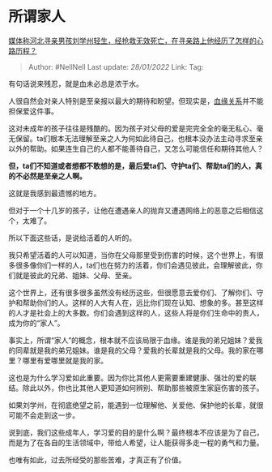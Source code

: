 # 所谓家人
[媒体称河北寻亲男孩刘学州轻生，经抢救无效死亡，在寻亲路上他经历了怎样的心路历程？](https://www.zhihu.com/question/513063032/answer/2322847329)

> Author: #NellNell 
> Last update: *28/01/2022* 
> Link:
> Tag:  

有句话说来残忍，就是血未必总是浓于水。

人很自然会对亲人特别是至亲报以最大的期待和盼望。但现实是，[血缘关系](https://www.zhihu.com/search?q=%E8%A1%80%E7%BC%98%E5%85%B3%E7%B3%BB&search_source=Entity&hybrid_search_source=Entity&hybrid_search_extra=%7B%22sourceType%22%3A%22answer%22%2C%22sourceId%22%3A2322847329%7D)并不能担保爱这件事。

这对未成年的孩子往往是残酷的。因为孩子对父母的爱是完完全全的毫无私心、毫无保留。ta们根本无法理解至亲之人为何如此待自己，也根本没办法主动寻求至亲以外的帮助。如果连生自己的人都不能善待自己，又怎么可能信任和期待其他人？

**但，ta们不知道或者想都不敢想的是，最后爱ta们、守护ta们、帮助ta们的人，真的不必然是至亲之人啊。**

这就是我感到最遗憾的地方。

但对于一个十几岁的孩子，让他在遭遇亲人的抛弃又遭遇网络上的恶意之后相信这个，太难了。

所以下面这些话，是说给活着的人听的。

我只希望活着的人可以知道，当你在父母那里受到伤害的时候，这个世界上，有很多很多像你们一样的人，ta们也在努力的活着，你们会遇见彼此，会理解彼此，你们就是彼此的兄弟、姐妹、父母、至亲。

这个世界上，还有很多很多虽然没有经历这些，但很愿意去爱你们、了解你们、守护和帮助你们的人。这样的人大有人在，远比你们现在认知、想象的多。甚至这样的人才是社会上的大多数。你们会遇到这样的人，这些人将是你们生命中的贵人，成为你的“家人”。

事实上，所谓“家人”的概念，根本就不应该局限于血缘。谁是我的弟兄姐妹？爱我的同辈就是我的弟兄姐妹。谁是我的父母？爱我的长辈就是我的父母。我的家在哪里？哪里有爱哪里就是我的家。

这也是为什么学习爱如此重要。因为你比其他人更需要重建健康、强壮的爱的联结。除此以外，你也比其他人更知道如何辨别、帮助那些被原生家庭伤害的孩子。

如果刘学州，在彻底绝望之前，能遇到一位理解他、关爱他、保护他的长辈，就很可能不会走到这一步。

说到底，我们这些成年人，学习爱的目的是什么啊？最终根本不应该是为了自己，而是为了在各自的生活领域中，带给人希望，让人能获得多走一程的勇气和力量。

也唯有如此，过去所经受的那些苦难，才真正有了价值。

